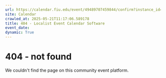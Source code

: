 ```yaml
---
url: https://calendar.fiu.edu/event/49489707459844/confirm?instance_id=49489707493653&return=https%3A%2F%2Fcalendar.fiu.edu%2Fcalendar%3Fevent_types%255B%255D%3D36918157286658
site: Calendar
crawled_at: 2025-05-21T11:17:06.589178
title: 404 - Localist Event Calendar Software
event_date: 
dynamic: True
---
```


# 404 - not found
We couldn't find the page on this community event platform.
